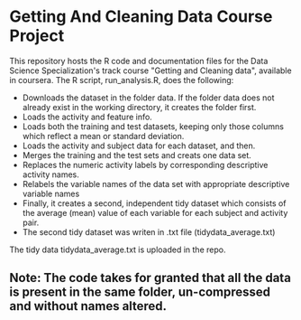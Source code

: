 # Getting And Cleaning Data Course Project

This repository hosts the R code and documentation files for the Data Science Specialization's track course "Getting and Cleaning data", available in coursera. The R script, run_analysis.R, does the following:

* Downloads the dataset in the folder data. If the folder data does not already exist in the working directory, it creates the folder   first.
* Loads the activity and feature info.
* Loads both the training and test datasets, keeping only those columns which reflect a mean or standard deviation.
* Loads the activity and subject data for each dataset, and then.
* Merges the training and the test sets and creats one data set.
* Replaces the numeric activity labels by corresponding descriptive activity names.
* Relabels the variable names of the data set with appropriate descriptive variable names
* Finally, it creates a second,  independent tidy dataset which consists of the average (mean) value of each variable 
  for each subject and activity pair.
* The second tidy dataset was writen in .txt file (tidydata_average.txt)

The tidy data tidydata_average.txt is uploaded in the repo.

Note: The code takes for granted that all the data is present in the same folder, un-compressed and without names altered.
----
